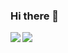 ### Hi there 👋

<a href="https://github.com/anuraghazra/github-readme-stats">
  <img style="hight:20px" align="left" src="https://github-readme-stats.vercel.app/api?username=kantasasakimaru&show_icons=true&count_private=true&theme=synthwave" />
</a>
<a href="https://github.com/anuraghazra/github-readme-stats">
  <img style="hight:20px" align="left" src="https://github-readme-stats.vercel.app/api/top-langs/?username=kantasasakimaru&show_icons=true&count_private=true&theme=synthwave" />
</a>
<!--
**kantasasakimaru/kantasasakimaru** is a ✨ _special_ ✨ repository because its `README.md` (this file) appears on your GitHub profile.

Here are some ideas to get you started:

- 🔭 I’m currently working on ...
- 🌱 I’m currently learning ...
- 👯 I’m looking to collaborate on ...
- 🤔 I’m looking for help with ...
- 💬 Ask me about ...
- 📫 How to reach me: ...
- 😄 Pronouns: ...
- ⚡ Fun fact: ...
-->
